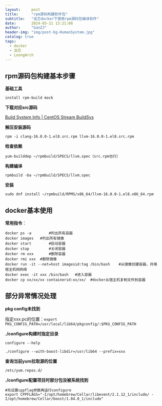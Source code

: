 ```yaml
---
layout:     post
title:      "rpm源码构建软件包"
subtitle:   "龙芯docker下使用rpm源码包编译软件"
date:       2024-05-21 13:21:08
author:     "GanZJ"
header-img: "img/post-bg-HumanSystem.jpg"
catalog: true
tags:
  - docker
  - 龙芯
  - LoongArch
---
```


## rpm源码包构建基本步骤

**基础工具**

`install rpm-build mock`

**下载对应src源码**

[Build System Info | CentOS Stream BuildSys](https://kojihub.stream.centos.org/koji/)

**解压安装源码**

`rpm -i clang-16.0.0-1.el8.src.rpm llvm-16.0.0-1.el8.src.rpm`

**检查依赖**

`yum-builddep ~/rpmbuild/SPECS/llvm.spec（src.rpm也行）`

**构建编译**

`rpmbuild -ba ~/rpmbuild/SPECS/llvm.spec`

**安装**

`sudo dnf install ~/rpmbuild/RPMS/x86_64/llvm-16.0.0-1.el8.x86_64.rpm`



## docker基本使用

**常用指令**：

```shell
docker ps -a 		#列出所有容器
docker images 	#列出所有镜像
docker start 		#启动容器
docker stop			#关闭容器
docker rm xxx		#删除容器
docker rmi xxx	#删除镜像
docker run -it --net=host imagesid:tag /bin/bash	#从镜像创建容器，共用宿主机网网络
docker exec -it xxx /bin/bash 	#进入容器
docker cp xx/xx/xx containerid:xx/xx/  #docker从宿主机复制文件到容器
```



## 部分异常情况处理

**pkg config未找到**

指定xxx.pc的位置：`export PKG_CONFIG_PATH=/usr/local/lib64/pkgconfig/:$PKG_CONFIG_PATH`

**./configure构建时指定目录**

`configure --help`

`./configure --with-boost-libdir=/usr/lib64 --prefix=xxx`

**查询当前yum拉取源的位置**

`/etc/yum.repos.d/`

**./configure配置项目时部分包没被系统找到**

```shell
#先设置cppflag参数再运行configure
export CPPFLAGS="-I/opt/homebrew/Cellar/libevent/2.1.12_1/include/ -I/opt/homebrew/Cellar/boost/1.84.0_1/include"
```

